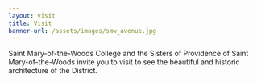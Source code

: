 ```yaml
---
layout: visit
title: Visit
banner-url: /assets/images/smw_avenue.jpg
---
```

Saint Mary-of-the-Woods College and the Sisters of Providence of Saint Mary-of-the-Woods invite you to visit to see the beautiful and historic architecture of the District. 